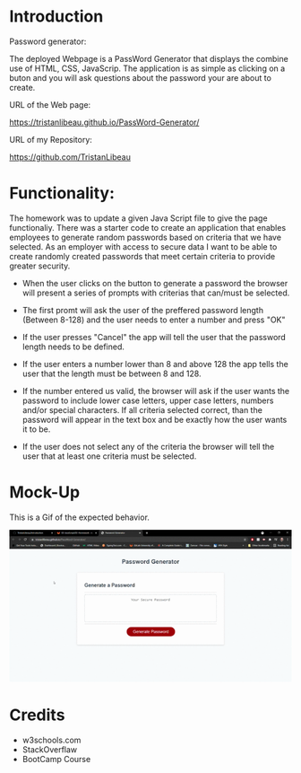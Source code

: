 # Introduction

Password generator:

The deployed Webpage is a PassWord Generator that displays the combine use of HTML, CSS, JavaScrip. The application is as simple as clicking on a buton and you will ask questions about the password your are about to create.

URL of the Web page:

https://tristanlibeau.github.io/PassWord-Generator/

URL of my Repository:

https://github.com/TristanLibeau


# Functionality:

The homework was to update a given Java Script file to give the page functionaliy. There was a starter code to create an application that enables employees to generate random passwords based on criteria that we have selected. As an employer with access to secure data I want to be able to create randomly created passwords that meet certain criteria to provide greater security.

*   When the user clicks on the button to generate a password the browser will present a series of prompts with criterias that can/must be selected.

*   The first promt will ask the user of the preffered password length (Between 8-128) and the user needs to enter a number and press "OK"

*   If the user presses "Cancel" the app will tell the user that the password length needs to be defined.

*   If the user enters a number lower than 8 and above 128 the app tells the user that the length must be between 8 and 128.

*   If the number entered us valid, the browser will ask if the user wants the password to include lower case letters, upper case letters, numbers and/or special characters. If all criteria selected correct, than the password will appear in the text box and be exactly how the user wants it to be.

*   If the user does not select any of the criteria the browser will tell the user that at least one criteria must be selected.

# Mock-Up

This is a Gif of the expected behavior.

![mock-up](./img/password-generator-mock-up.gif)

# Credits

*   w3schools.com
*   StackOverflaw
*   BootCamp Course


